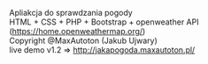 Apliakcja do sprawdzania pogody
<br>HTML + CSS + PHP + Bootstrap + openweather API (https://home.openweathermap.org/)
<br>Copyright @MaxAutoton (Jakub Ujwary)
<br>live demo v1.2 => http://jakapogoda.maxautoton.pl/